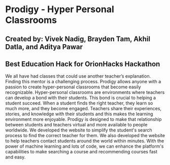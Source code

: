 # Prodigy - Hyper Personal Classrooms
## Created by: Vivek Nadig, Brayden Tam, Akhil Datla, and Aditya Pawar
## Best Education Hack for OrionHacks Hackathon
We all have had classes that could use another teacher’s explanation. Finding this mentor is a challenging process. Prodigy allows anyone with a passion to create hyper-personal classrooms that become easily recognizable. Hyper-personal classrooms are environments where teachers can develop a bond with their students. This bond is crucial to helping a student succeed. When a student finds the right teacher, they learn so much more, and they become engaged. Teachers share their experiences, stories, and knowledge with their students and this makes the learning environment more enjoyable. Prodigy is designed to make that relationship between students and teachers virtual and more available to people worldwide. We developed the website to simplify the student's search process to find the correct teacher for them. We also developed the website to help teachers contact students around the world within minutes. 
With the power of machine learning and lots of code, we can enhance the platform's capabilities to make searching a course and recommending courses fast and easy. 





